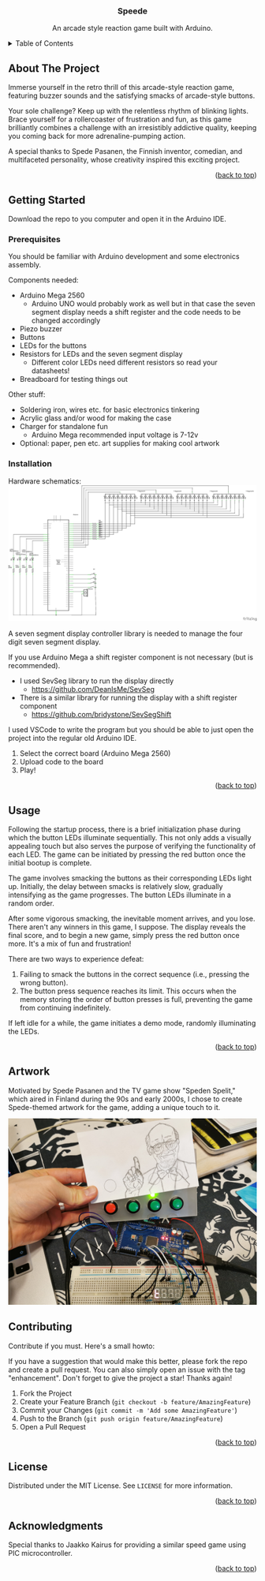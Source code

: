 <a name="readme-top"></a>
<!-- PROJECT LOGO -->
<div align="center">
  <!-- <a href="https://github.com/mikahas/speede">
    <img src="images/logo.png" alt="Logo" width="80" height="80">
  </a> -->

<h3 align="center">Speede</h3>

  <p align="center">
    An arcade style reaction game built with Arduino.
  </p>
</div>



<!-- TABLE OF CONTENTS -->
<details>
  <summary>Table of Contents</summary>
  <ol>
    <li>
      <a href="#about-the-project">About The Project</a>
    </li>
    <li>
      <a href="#getting-started">Getting Started</a>
      <ul>
        <li><a href="#prerequisites">Prerequisites</a></li>
        <li><a href="#installation">Installation</a></li>
      </ul>
    </li>
    <li><a href="#usage">Usage</a></li>
  </ol>
</details>



<!-- ABOUT THE PROJECT -->
## About The Project

Immerse yourself in the retro thrill of this arcade-style reaction game, featuring buzzer sounds and the satisfying smacks of arcade-style buttons.

Your sole challenge? Keep up with the relentless rhythm of blinking lights. Brace yourself for a rollercoaster of frustration and fun, as this game brilliantly combines a challenge with an irresistibly addictive quality, keeping you coming back for more adrenaline-pumping action.

A special thanks to Spede Pasanen, the Finnish inventor, comedian, and multifaceted personality, whose creativity inspired this exciting project.

<p align="right">(<a href="#readme-top">back to top</a>)</p>

<!-- GETTING STARTED -->
## Getting Started

Download the repo to you computer and open it in the Arduino IDE.

### Prerequisites

You should be familiar with Arduino development and some electronics assembly.

Components needed:
- Arduino Mega 2560
  - Arduino UNO would probably work as well but in that case the seven segment display needs a shift register and the code needs to be changed accordingly
- Piezo buzzer
- Buttons
- LEDs for the buttons
- Resistors for LEDs and the seven segment display
  - Different color LEDs need different resistors so read your datasheets!
- Breadboard for testing things out

Other stuff:
- Soldering iron, wires etc. for basic electronics tinkering
- Acrylic glass and/or wood for making the case
- Charger for standalone fun
  - Arduino Mega recommended input voltage is 7-12v
- Optional: paper, pen etc. art supplies for making cool artwork


### Installation

Hardware schematics:
![Speede schematics](/images/speede_schem.png "Speede schematics")

A seven segment display controller library is needed to manage the four digit seven segment display.

If you use Arduino Mega a shift register component is not necessary (but is recommended).
  - I used SevSeg library to run the display directly
    - https://github.com/DeanIsMe/SevSeg
  - There is a similar library for running the display with a shift register component
    - https://github.com/bridystone/SevSegShift

I used VSCode to write the program but you should be able to just open the project into the regular old Arduino IDE.

1. Select the correct board (Arduino Mega 2560) 
2. Upload code to the board
3. Play!

<p align="right">(<a href="#readme-top">back to top</a>)</p>


<!-- USAGE EXAMPLES -->
## Usage

Following the startup process, there is a brief initialization phase during which the button LEDs illuminate sequentially. This not only adds a visually appealing touch but also serves the purpose of verifying the functionality of each LED. The game can be initiated by pressing the red button once the initial bootup is complete.

The game involves smacking the buttons as their corresponding LEDs light up. Initially, the delay between smacks is relatively slow, gradually intensifying as the game progresses. The button LEDs illuminate in a random order.

After some vigorous smacking, the inevitable moment arrives, and you lose. There aren't any winners in this game, I suppose. The display reveals the final score, and to begin a new game, simply press the red button once more. It's a mix of fun and frustration!

There are two ways to experience defeat:

1. Failing to smack the buttons in the correct sequence (i.e., pressing the wrong button).
1. The button press sequence reaches its limit. This occurs when the memory storing the order of button presses is full, preventing the game from continuing indefinitely.

If left idle for a while, the game initiates a demo mode, randomly illuminating the LEDs.


<p align="right">(<a href="#readme-top">back to top</a>)</p>

## Artwork

Motivated by Spede Pasanen and the TV game show "Speden Spelit," which aired in Finland during the 90s and early 2000s, I chose to create Spede-themed artwork for the game, adding a unique touch to it.

![Speede](/images/speede.jpg "Speede breadboard and artwork")

<!-- CONTRIBUTING -->
## Contributing

Contribute if you must. Here's a small howto:

If you have a suggestion that would make this better, please fork the repo and create a pull request. You can also simply open an issue with the tag "enhancement".
Don't forget to give the project a star! Thanks again!

1. Fork the Project
2. Create your Feature Branch (`git checkout -b feature/AmazingFeature`)
3. Commit your Changes (`git commit -m 'Add some AmazingFeature'`)
4. Push to the Branch (`git push origin feature/AmazingFeature`)
5. Open a Pull Request

<p align="right">(<a href="#readme-top">back to top</a>)</p>



<!-- LICENSE -->
## License

Distributed under the MIT License. See `LICENSE` for more information.

<p align="right">(<a href="#readme-top">back to top</a>)</p>


<!-- ACKNOWLEDGMENTS -->
## Acknowledgments

Special thanks to Jaakko Kairus for providing a similar speed game using PIC microcontroller.

<p align="right">(<a href="#readme-top">back to top</a>)</p>



<!-- MARKDOWN LINKS & IMAGES -->
<!-- https://www.markdownguide.org/basic-syntax/#reference-style-links -->
[linkedin-shield]: https://img.shields.io/badge/-LinkedIn-black.svg?style=for-the-badge&logo=linkedin&colorB=555
[linkedin-url]: https://linkedin.com/in/mikahassinen
[arduino-url]: https://www.arduino.cc/



